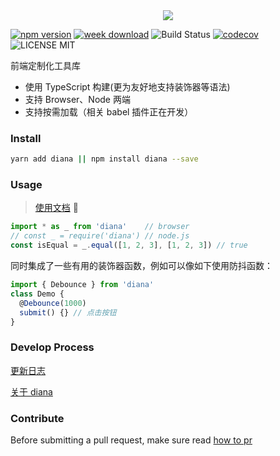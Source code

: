 <div align="center">
  <img src="http://oqhtscus0.bkt.clouddn.com/dcce7b9509a0e23f91d8cd2aa3ecffd3.jpg-200">
</div>

[![npm version](https://badge.fury.io/js/diana.svg)](https://badge.fury.io/js/diana) [![week download](https://img.shields.io/npm/dw/diana.svg)](https://www.npmjs.com/package/diana) ![Build Status](https://travis-ci.org/MuYunyun/diana.svg?branch=master) [![codecov](https://codecov.io/gh/MuYunyun/diana/branch/master/graph/badge.svg)](https://codecov.io/gh/MuYunyun/diana) ![LICENSE MIT](https://img.shields.io/npm/l/express.svg)

前端定制化工具库

* 使用 TypeScript 构建(更为友好地支持装饰器等语法)
* 支持 Browser、Node 两端
* 支持按需加载（相关 babel 插件正在开发）

### Install

```bash
yarn add diana || npm install diana --save
```

### Usage

> [使用文档](http://muyunyun.cn/diana/) :tada:

```js
import * as _ from 'diana'    // browser
// const _ = require('diana') // node.js
const isEqual = _.equal([1, 2, 3], [1, 2, 3]) // true
```

同时集成了一些有用的装饰器函数，例如可以像如下使用防抖函数：

```js
import { Debounce } from 'diana'
class Demo {
  @Debounce(1000)
  submit() {} // 点击按钮
}
```

### Develop Process

[更新日志](https://github.com/MuYunyun/diana/blob/master/CHANGELOG.md)

[关于 diana](https://github.com/MuYunyun/diana/issues/1)

### Contribute

Before submitting a pull request, make sure read [how to pr](https://github.com/MuYunyun/diana/blob/master/.github/PULL_REQUEST_TEMPLATE.md)
